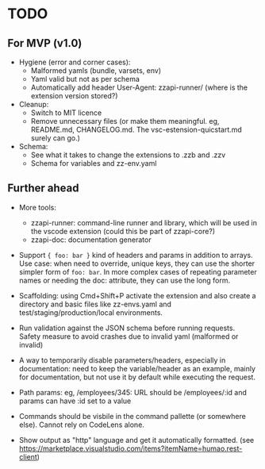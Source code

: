 # TODO

## For MVP (v1.0)

  * Hygiene (error and corner cases):
    * Malformed yamls (bundle, varsets, env)
    * Yaml valid but not as per schema
    * Automatically add header User-Agent: zzapi-runner/<version> (where is the extension version stored?)
  * Cleanup:
    * Switch to MIT licence
    * Remove unnecessary files (or make them meaningful. eg, README.md, CHANGELOG.md. The vsc-estension-quicstart.md surely can go.)
  * Schema:
    * See what it takes to change the extensions to .zzb and .zzv
    * Schema for variables and zz-env.yaml

## Further ahead

* More tools:
  * zzapi-runner: command-line runner and library, which will be used in the vscode extension (could this be part of zzapi-core?)
  * zzapi-doc: documentation generator

* Support `{ foo: bar }` kind of headers and params in addition to arrays. Use case: when need to override, unique keys, they can use the shorter simpler form of `foo: bar`. In more complex cases of repeating parameter names or needing the doc: attribute, they can use the long form. 

* Scaffolding: using Cmd+Shift+P activate the extension and also create a directory and basic files like zz-envs.yaml and test/staging/production/local environments.

* Run validation against the JSON schema before running requests. Safety measure to avoid crashes due to invalid yaml (malformed or invalid)

* A way to temporarily disable parameters/headers, especially in documentation: need to keep the variable/header as an example, mainly for documentation, but not use it by default while executing the request.

* Path params: eg, /employees/345: URL should be /employees/:id and params can have :id set to a value

* Commands should be visbile in the command pallette (or somewhere else). Cannot rely on CodeLens alone.

* Show output as "http" language and get it automatically formatted. (see https://marketplace.visualstudio.com/items?itemName=humao.rest-client)

